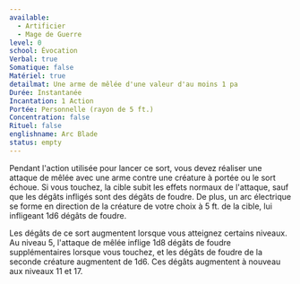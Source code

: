 ```yaml
---
available:
  - Artificier
  - Mage de Guerre
level: 0
school: Évocation
Verbal: true
Somatique: false
Matériel: true
detailmat: Une arme de mêlée d'une valeur d'au moins 1 pa
Durée: Instantanée
Incantation: 1 Action
Portée: Personnelle (rayon de 5 ft.)
Concentration: false
Rituel: false
englishname: Arc Blade
status: empty
---
```

Pendant l'action utilisée pour lancer ce sort, vous devez réaliser une attaque de mêlée avec une arme contre une créature à portée ou le sort échoue. Si vous touchez, la cible subit les effets normaux de l'attaque, sauf que les dégâts infligés sont des dégâts de foudre. De plus, un arc électrique se forme en direction de la créature de votre choix à 5 ft. de la cible, lui infligeant 1d6 dégâts de foudre.

Les dégâts de ce sort augmentent lorsque vous atteignez certains niveaux. Au niveau 5, l'attaque de mêlée inflige 1d8 dégâts de foudre supplémentaires lorsque vous touchez, et les dégâts de foudre de la seconde créature augmentent de 1d6. Ces dégâts augmentent à nouveau aux niveaux 11 et 17.

